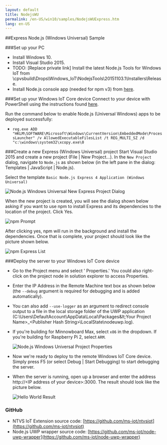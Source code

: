 ```yaml
---
layout: default
title: NodejsWU
permalink: /en-US/win10/samples/NodejsWUExpress.htm
lang: en-US
---
```


##Express Node.js (Windows Universal) Sample


###Set up your PC
* Install Windows 10.
* Install Visual Studio 2015.
* TODO: [Replace private link] Install the latest Node.js Tools for Windows IoT from \\cpvsbuild\Drops\Windows_IoT\NodejsTools\20151103.1\Installers\Release.
* Install Node.js console app (needed for npm v3) from [here](https://nodejs.org/en/download/stable/).


###Set up your Windows IoT Core device
Connect to your device with PowerShell using the instructions found [here]({{site.baseurl}}/{{page.lang}}/win10/samples/PowerShell.htm).

Run the command below to enable Node.js (Universal Windows) apps to be deployed successfully:

* `reg.exe ADD "HKLM\SOFTWARE\Microsoft\Windows\CurrentVersion\EmbeddedMode\ProcessLauncher" /v AllowedExecutableFilesList /t REG_MULTI_SZ /d "c:\windows\system32\xcopy.exe\0`


###Create a new Express (Windows Universal) project
Start Visual Studio 2015 and create a new project (File \| New Project...). In the `New Project` dialog, navigate to `Node.js` as shown below (in the left pane in the dialog: Templates \| JavaScript \| Node.js).

Select the template `Basic Node.js Express 4 Application (Windows Universal)`

![Node.js Windows Universal New Express Project Dialog]({{site.baseurl}}/images/Nodejs/nodejswuexpress-newprojectdialog.PNG)

When the new project is created, you will see the dialog shown below asking if you want to use npm to install Express and its dependencies to the location of the project. Click Yes.

![npm Prompt]({{site.baseurl}}/images/Nodejs/npm-prompt.PNG)

After clicking yes, npm will run in the background and install the dependencies. Once that is complete, your project should look like the picture shown below.

![npm Express List]({{site.baseurl}}/images/Nodejs/npm-express.PNG)


###Deploy the server to your Windows IoT Core device
* Go to the Project menu and select '<Your project name> Properties.' You could also right-click on the project node in solution explorer to access Properties.
* Enter the IP Address in the Remote Machine text box as shown below (the `--debug` argument is required for debugging and is added automatically).
* You can also add `--use-logger` as an argument to redirect console output to a file in the local storage folder of the UWP application
  (C:\Users\DefaultAccount\AppData\Local\Packages\&lt;Your Project Name&gt;_&lt;Publisher Hash String&gt;\LocalState\nodeuwp.log).
* If you're building for Minnowboard Max, select `x86` in the dropdown.  If you're building for Raspberry Pi 2, select `ARM`.

    ![Node.js Windows Universal Project Properties]({{site.baseurl}}/images/Nodejs/nodejswu-properties.png)

* Now we're ready to deploy to the remote Windows IoT Core device. Simply press F5 (or select Debug \| Start Debugging) to start debugging the server.

* When the server is running, open up a browser and enter the address http://&lt;IP address of your device&gt;:3000. The result should look like the picture below.

    ![Hello World Result]({{site.baseurl}}/images/Nodejs/express-ie.PNG)


### GitHub
* NTVS IoT Extension source code: [https://github.com/ms-iot/ntvsiot](https://github.com/ms-iot/ntvsiot)
* Node.js UWP wrapper source code: [https://github.com/ms-iot/node-uwp-wrapper](https://github.com/ms-iot/node-uwp-wrapper)
